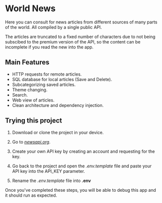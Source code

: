 # World News

Here you can consult for news articles from different sources of many parts of the world. All compiled by a single public API.

The articles are truncated to a fixed number of characters due to not being subscibed to the premium version of the API, so the content can be incomplete if you read the new into the app.

## Main Features

- HTTP requests for remote articles.
- SQL database for local articles (Save and Delete).
- Subcategorizing saved articles.
- Theme changing.
- Search.
- Web view of articles.
- Clean architecture and dependency injection.

## Trying this project

1. Download or clone the project in your device.

2. Go to *[newsapi.org](https://www.newsapi.org)*.

3. Create your own API key by creating an account and requesting for the key.

4. Go back to the project and open the *.env.template* file and paste your API key into the API_KEY parameter.

5. Rename the *.env.template* file into **.env**

Once you've completed these steps, you will be able to debug this app and it should run as expected.
